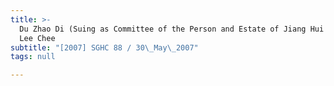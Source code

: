 ```yaml
---
title: >-
  Du Zhao Di (Suing as Committee of the Person and Estate of Jiang Hui Ping) v
  Lee Chee
subtitle: "[2007] SGHC 88 / 30\_May\_2007"
tags: null

---
```


